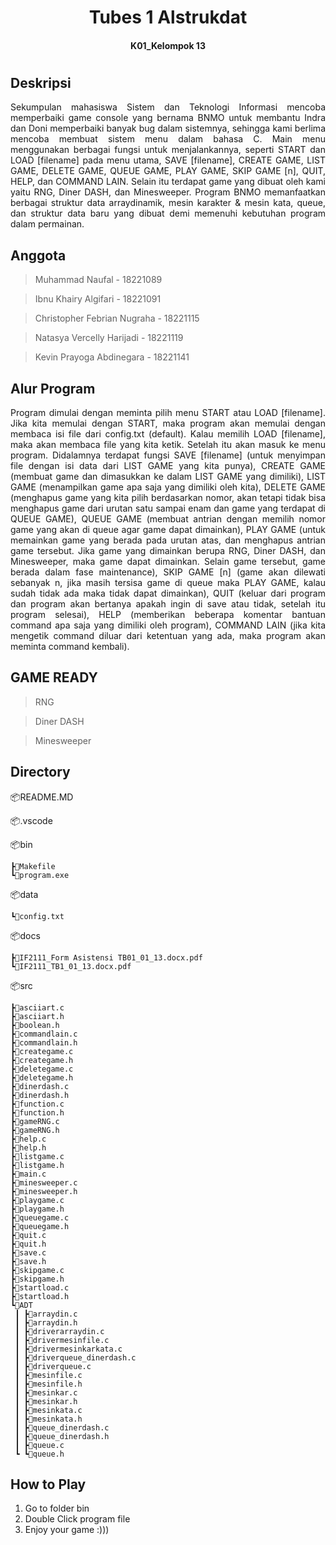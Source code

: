 <h1 align="center"> Tubes 1 Alstrukdat <h4 align="center">
K01_Kelompok 13 <h4> <h1>

## Deskripsi

<p align="justify"> Sekumpulan mahasiswa Sistem dan Teknologi Informasi mencoba memperbaiki game console yang bernama BNMO untuk membantu Indra dan Doni memperbaiki banyak bug dalam sistemnya, sehingga kami berlima mencoba membuat sistem menu dalam bahasa C. Main menu menggunakan berbagai fungsi untuk menjalankannya, seperti START dan LOAD [filename] pada menu utama, SAVE [filename], CREATE GAME, LIST GAME, DELETE GAME, QUEUE GAME, PLAY GAME, SKIP GAME [n], QUIT, HELP, dan COMMAND LAIN. Selain itu terdapat game yang dibuat oleh kami yaitu RNG, Diner DASH, dan Minesweeper. Program BNMO memanfaatkan berbagai struktur data arraydinamik, mesin karakter & mesin kata, queue, dan struktur data baru yang dibuat demi memenuhi kebutuhan program dalam permainan. <p>

## Anggota

> Muhammad Naufal - 18221089

> Ibnu Khairy Algifari - 18221091

> Christopher Febrian Nugraha - 18221115

> Natasya Vercelly Harijadi - 18221119

> Kevin Prayoga Abdinegara - 18221141

## Alur Program

<p align="justify"> Program dimulai dengan meminta pilih menu START atau LOAD [filename]. Jika kita memulai dengan START, maka program akan memulai dengan membaca isi file dari config.txt (default). Kalau memilih LOAD [filename], maka akan membaca file yang kita ketik. Setelah itu akan masuk ke menu program. Didalamnya terdapat fungsi SAVE [filename] (untuk menyimpan file dengan isi data dari LIST GAME yang kita punya), CREATE GAME (membuat game dan dimasukkan ke dalam LIST GAME yang dimiliki), LIST GAME (menampilkan game apa saja yang dimiliki oleh kita), DELETE GAME (menghapus game yang kita pilih berdasarkan nomor, akan tetapi tidak bisa menghapus game dari urutan satu sampai enam dan game yang terdapat di QUEUE GAME), QUEUE GAME (membuat antrian dengan memilih nomor game yang akan di queue agar game dapat dimainkan), PLAY GAME (untuk memainkan game yang berada pada urutan atas, dan menghapus antrian game tersebut. Jika game yang dimainkan berupa RNG, Diner DASH, dan Minesweeper, maka game dapat dimainkan. Selain game tersebut, game berada dalam fase maintenance), SKIP GAME [n] (game akan dilewati sebanyak n, jika masih tersisa game di queue maka PLAY GAME, kalau sudah tidak ada maka tidak dapat dimainkan), QUIT (keluar dari program dan program akan bertanya apakah ingin di save atau tidak, setelah itu program selesai), HELP (memberikan beberapa komentar bantuan command apa saja yang dimiliki oleh program), COMMAND LAIN (jika kita mengetik command diluar dari ketentuan yang ada, maka program akan meminta command kembali). <p>

## GAME READY

> RNG

> Diner DASH

> Minesweeper

## Directory

📦README.MD 

📦.vscode 

📦bin

    ┣📜Makefile
    ┗📜program.exe  
    
📦data

    ┗📜config.txt 
    
📦docs

    ┣📜IF2111_Form Asistensi TB01_01_13.docx.pdf
    ┗📜IF2111_TB1_01_13.docx.pdf  
    
📦src

    ┣📜asciiart.c
    ┣📜asciiart.h
    ┣📜boolean.h
    ┣📜commandlain.c
    ┣📜commandlain.h
    ┣📜creategame.c
    ┣📜creategame.h
    ┣📜deletegame.c
    ┣📜deletegame.h
    ┣📜dinerdash.c
    ┣📜dinerdash.h
    ┣📜function.c
    ┣📜function.h
    ┣📜gameRNG.c
    ┣📜gameRNG.h
    ┣📜help.c
    ┣📜help.h
    ┣📜listgame.c
    ┣📜listgame.h
    ┣📜main.c
    ┣📜minesweeper.c
    ┣📜minesweeper.h
    ┣📜playgame.c
    ┣📜playgame.h
    ┣📜queuegame.c
    ┣📜queuegame.h
    ┣📜quit.c
    ┣📜quit.h
    ┣📜save.c
    ┣📜save.h
    ┣📜skipgame.c
    ┣📜skipgame.h
    ┣📜startload.c
    ┣📜startload.h
    ┗📂ADT
     ┃ ┣📜arraydin.c
     ┃ ┣📜arraydin.h
     ┃ ┣📜driverarraydin.c
     ┃ ┣📜drivermesinfile.c
     ┃ ┣📜drivermesinkarkata.c
     ┃ ┣📜driverqueue_dinerdash.c
     ┃ ┣📜driverqueue.c
     ┃ ┣📜mesinfile.c
     ┃ ┣📜mesinfile.h
     ┃ ┣📜mesinkar.c
     ┃ ┣📜mesinkar.h
     ┃ ┣📜mesinkata.c
     ┃ ┣📜mesinkata.h
     ┃ ┣📜queue_dinerdash.c
     ┃ ┣📜queue_dinerdash.h
     ┃ ┣📜queue.c
     ┗ ┗📜queue.h

## How to Play

1. Go to folder bin
2. Double Click program file
3. Enjoy your game :)))
